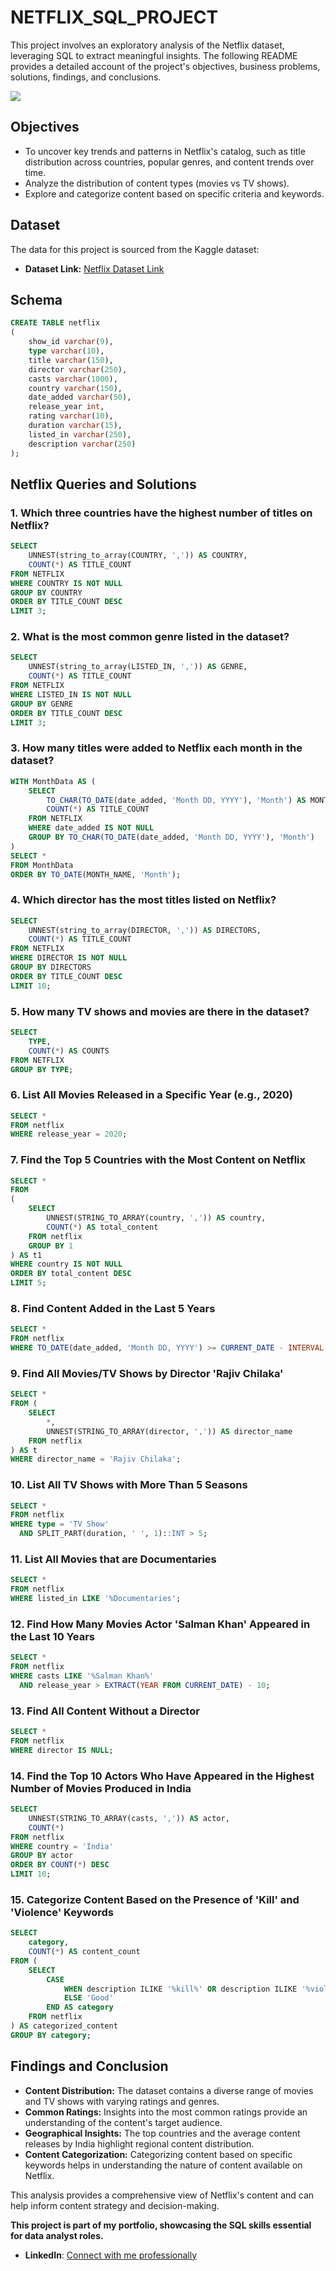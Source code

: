 # NETFLIX_SQL_PROJECT
This project involves an exploratory analysis of the Netflix dataset, leveraging SQL to extract meaningful insights. The following README provides a detailed account of the project's objectives, business problems, solutions, findings, and conclusions.

![](https://github.com/najirh/netflix_sql_project/blob/main/logo.png)

## Objectives

- To uncover key trends and patterns in Netflix's catalog, such as title distribution across countries, popular genres, and content trends over time.
- Analyze the distribution of content types (movies vs TV shows).
- Explore and categorize content based on specific criteria and keywords.

## Dataset

The data for this project is sourced from the Kaggle dataset:
- **Dataset Link:** [Netflix Dataset Link](https://www.kaggle.com/datasets/shivamb/netflix-shows?resource=download)

## Schema

```sql
CREATE TABLE netflix
(
    show_id	varchar(9),
  	type varchar(10),	
  	title varchar(150),	
  	director varchar(250),		
  	casts varchar(1000),		
  	country	varchar(150),	
  	date_added varchar(50),		
  	release_year int,	
  	rating varchar(10),		
  	duration varchar(15),		
  	listed_in varchar(250),		
  	description varchar(250)
);
```

## Netflix Queries and Solutions

### 1. Which three countries have the highest number of titles on Netflix?

```sql
SELECT 
    UNNEST(string_to_array(COUNTRY, ',')) AS COUNTRY,
    COUNT(*) AS TITLE_COUNT
FROM NETFLIX
WHERE COUNTRY IS NOT NULL
GROUP BY COUNTRY 
ORDER BY TITLE_COUNT DESC
LIMIT 3;
```

### 2. What is the most common genre listed in the dataset?

```sql
SELECT 
    UNNEST(string_to_array(LISTED_IN, ',')) AS GENRE,
    COUNT(*) AS TITLE_COUNT
FROM NETFLIX
WHERE LISTED_IN IS NOT NULL
GROUP BY GENRE
ORDER BY TITLE_COUNT DESC
LIMIT 3;
```

### 3. How many titles were added to Netflix each month in the dataset?

```sql
WITH MonthData AS (
    SELECT 
        TO_CHAR(TO_DATE(date_added, 'Month DD, YYYY'), 'Month') AS MONTH_NAME,
        COUNT(*) AS TITLE_COUNT
    FROM NETFLIX
    WHERE date_added IS NOT NULL
    GROUP BY TO_CHAR(TO_DATE(date_added, 'Month DD, YYYY'), 'Month')
)
SELECT *
FROM MonthData
ORDER BY TO_DATE(MONTH_NAME, 'Month');
```

### 4. Which director has the most titles listed on Netflix?

```sql
SELECT 
    UNNEST(string_to_array(DIRECTOR, ',')) AS DIRECTORS,
    COUNT(*) AS TITLE_COUNT
FROM NETFLIX
WHERE DIRECTOR IS NOT NULL
GROUP BY DIRECTORS
ORDER BY TITLE_COUNT DESC
LIMIT 10;
```

### 5. How many TV shows and movies are there in the dataset?

```sql
SELECT 
    TYPE,
    COUNT(*) AS COUNTS
FROM NETFLIX
GROUP BY TYPE;
```

### 6. List All Movies Released in a Specific Year (e.g., 2020)

```sql
SELECT * 
FROM netflix
WHERE release_year = 2020;
```

### 7. Find the Top 5 Countries with the Most Content on Netflix

```sql
SELECT * 
FROM
(
    SELECT 
        UNNEST(STRING_TO_ARRAY(country, ',')) AS country,
        COUNT(*) AS total_content
    FROM netflix
    GROUP BY 1
) AS t1
WHERE country IS NOT NULL
ORDER BY total_content DESC
LIMIT 5;
```

### 8. Find Content Added in the Last 5 Years

```sql
SELECT *
FROM netflix
WHERE TO_DATE(date_added, 'Month DD, YYYY') >= CURRENT_DATE - INTERVAL '5 years';
```

### 9. Find All Movies/TV Shows by Director 'Rajiv Chilaka'

```sql
SELECT *
FROM (
    SELECT 
        *,
        UNNEST(STRING_TO_ARRAY(director, ',')) AS director_name
    FROM netflix
) AS t
WHERE director_name = 'Rajiv Chilaka';
```

### 10. List All TV Shows with More Than 5 Seasons

```sql
SELECT *
FROM netflix
WHERE type = 'TV Show'
  AND SPLIT_PART(duration, ' ', 1)::INT > 5;
```

### 11. List All Movies that are Documentaries

```sql
SELECT * 
FROM netflix
WHERE listed_in LIKE '%Documentaries';
```

### 12. Find How Many Movies Actor 'Salman Khan' Appeared in the Last 10 Years

```sql
SELECT * 
FROM netflix
WHERE casts LIKE '%Salman Khan%'
  AND release_year > EXTRACT(YEAR FROM CURRENT_DATE) - 10;
```

### 13. Find All Content Without a Director

```sql
SELECT * 
FROM netflix
WHERE director IS NULL;
```

### 14. Find the Top 10 Actors Who Have Appeared in the Highest Number of Movies Produced in India

```sql
SELECT 
    UNNEST(STRING_TO_ARRAY(casts, ',')) AS actor,
    COUNT(*)
FROM netflix
WHERE country = 'India'
GROUP BY actor
ORDER BY COUNT(*) DESC
LIMIT 10;
```

### 15. Categorize Content Based on the Presence of 'Kill' and 'Violence' Keywords

```sql
SELECT 
    category,
    COUNT(*) AS content_count
FROM (
    SELECT 
        CASE 
            WHEN description ILIKE '%kill%' OR description ILIKE '%violence%' THEN 'Bad'
            ELSE 'Good'
        END AS category
    FROM netflix
) AS categorized_content
GROUP BY category;
```

## Findings and Conclusion

- **Content Distribution:** The dataset contains a diverse range of movies and TV shows with varying ratings and genres.
- **Common Ratings:** Insights into the most common ratings provide an understanding of the content's target audience.
- **Geographical Insights:** The top countries and the average content releases by India highlight regional content distribution.
- **Content Categorization:** Categorizing content based on specific keywords helps in understanding the nature of content available on Netflix.

This analysis provides a comprehensive view of Netflix's content and can help inform content strategy and decision-making.

**This project is part of my portfolio, showcasing the SQL skills essential for data analyst roles.**
- **LinkedIn**: [Connect with me professionally](https://www.linkedin.com/in/odutayo-opeyemi/)

